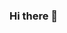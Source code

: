 ### Hi there 👋

<!--
**zina-rvls/zina-rvls** is a ✨ _special_ ✨ repository because its `README.md` (this file) appears on your GitHub profile.
Hi I'm Zina, a digital communication specialist based in Madagascar
🤓 I'm currently studying about web development. 
🔭 I'm looking to collaborate on many different projects to accelerate to learn more quickly from peers.  
💬 Ask me about wordpress, community management, web marketing, ...
📫 How to reach me: here is my linkedin profile: https://www.linkedin.com/in/zina-raveloson/ 

I look forward to collaborating with you
